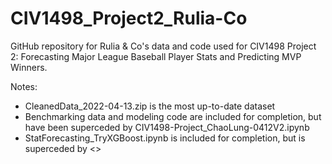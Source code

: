 # CIV1498_Project2_Rulia-Co

GitHub repository for Rulia & Co's data and code used for CIV1498 Project 2: Forecasting Major League Baseball Player Stats and Predicting MVP Winners.

Notes:
- CleanedData_2022-04-13.zip is the most up-to-date dataset
- Benchmarking data and modeling code are included for completion, but have been superceded by CIV1498-Project_ChaoLung-0412V2.ipynb
- StatForecasting_TryXGBoost.ipynb is included for completion, but is superceded by <>
